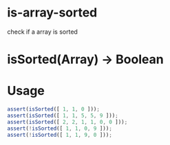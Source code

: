 # is-array-sorted
check if a array is sorted

# isSorted(Array) -> Boolean

# Usage
```js
assert(isSorted([ 1, 1, 0 ]));
assert(isSorted([ 1, 1, 5, 5, 9 ]));
assert(isSorted([ 2, 2, 1, 1, 0, 0 ]));
assert(!isSorted([ 1, 1, 0, 9 ]));
assert(!isSorted([ 1, 1, 9, 0 ]));
```
